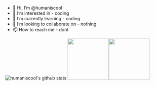 - 👋 Hi, I’m @humaniscool
- 👀 I’m interested in - coding
- 🌱 I’m currently learning - coding
- 💞️ I’m looking to collaborate on - nothing
- 📫 How to reach me - dont

![humaniscool's github stats](https://github-readme-stats.vercel.app/api?username=humaniscool&show_icons=true)
<img align="" height='130px' src="https://github-readme-stats.vercel.app/api?username=bhaveshlohana&hide_title=true&show_icons=true&include_all_commits=true&line_height=21&bg_color=0,EC6C6C,FFD479,FFFC79,73FA79&theme=graywhite" /><img align="" height='130px' src="https://github-readme-stats.vercel.app/api/top-langs/?username=bhaveshlohana&hide_title=true&layout=compact&bg_color=0,73FA79,73FDFF,D783FF&theme=graywhite" />
<!---
humaniscool/humaniscool is a ✨ special ✨ repository because its `README.md` (this file) appears on your GitHub profile.
You can click the Preview link to take a look at your changes.
--->
